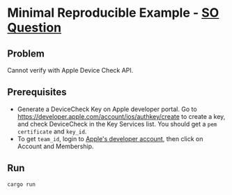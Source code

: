 # Minimal Reproducible Example - [SO Question](https://stackoverflow.com/questions/64141924/how-to-get-past-unable-to-verify-authorization-token) 

## Problem

Cannot verify with Apple Device Check API.

## Prerequisites

-  Generate a DeviceCheck Key on Apple developer portal. 
Go to https://developer.apple.com/account/ios/authkey/create to create a key, and check DeviceCheck in the Key Services list.
You should get a `pem certificate` and `key_id`.
-  To get `team_id`, login to [Apple's developer account](https://developer.apple.com/account/#/welcome), then click on Account and Membership.


## Run
`cargo run`
